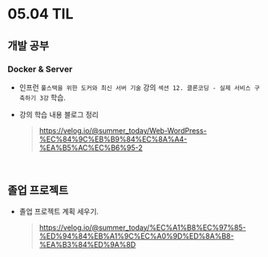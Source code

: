 <h1> 05.04 TIL </h1>

## 개발 공부
### Docker & Server
  - 인프런 `풀스택을 위한 도커와 최신 서버 기술` 강의 `섹션 12. 클론코딩 - 실제 서비스 구축하기 3강` 학습.
  
  - 강의 학습 내용 블로그 정리
    > https://velog.io/@summer_today/Web-WordPress-%EC%84%9C%EB%B9%84%EC%8A%A4-%EA%B5%AC%EC%B6%95-2

<br>

## 졸업 프로젝트

- 졸업 프로젝트 계획 세우기.
   > https://velog.io/@summer_today/%EC%A1%B8%EC%97%85-%ED%94%84%EB%A1%9C%EC%A0%9D%ED%8A%B8-%EA%B3%84%ED%9A%8D
